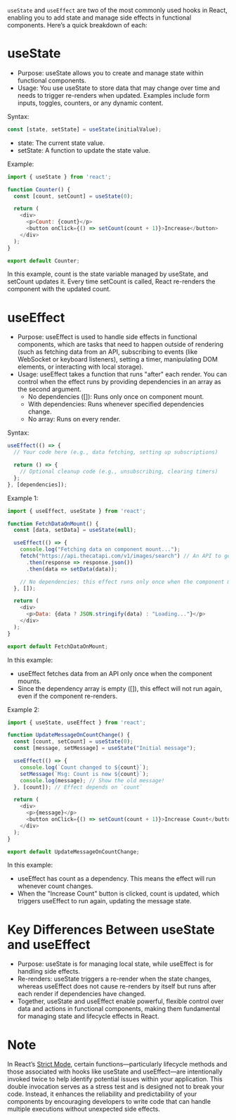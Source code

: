 `useState` and `useEffect` are two of the most commonly used hooks in React, enabling you to add state and manage side effects in functional components. Here’s a quick breakdown of each:

# useState
+ Purpose: useState allows you to create and manage state within functional components.
+ Usage: You use useState to store data that may change over time and needs to trigger re-renders when updated. Examples include form inputs, toggles, counters, or any dynamic content.

Syntax:
```javascript
const [state, setState] = useState(initialValue);
```
+ state: The current state value.
+ setState: A function to update the state value.

Example:
```javascript
import { useState } from 'react';

function Counter() {
  const [count, setCount] = useState(0);

  return (
    <div>
      <p>Count: {count}</p>
      <button onClick={() => setCount(count + 1)}>Increase</button>
    </div>
  );
}

export default Counter;
```

In this example, count is the state variable managed by useState, and setCount updates it. Every time setCount is called, React re-renders the component with the updated count.

# useEffect
+ Purpose: useEffect is used to handle side effects in functional components, which are tasks that need to happen outside of rendering (such as fetching data from an API, subscribing to events (like WebSocket or keyboard listeners), setting a timer, manipulating DOM elements, or interacting with local storage).
+ Usage: useEffect takes a function that runs "after" each render. You can control when the effect runs by providing dependencies in an array as the second argument.
  - No dependencies ([]): Runs only once on component mount.
  - With dependencies: Runs whenever specified dependencies change.
  - No array: Runs on every render.

Syntax:
```javascript
useEffect(() => {
  // Your code here (e.g., data fetching, setting up subscriptions)

  return () => {
    // Optional cleanup code (e.g., unsubscribing, clearing timers)
  };
}, [dependencies]);
```

Example 1:
```javascript
import { useEffect, useState } from 'react';

function FetchDataOnMount() {
  const [data, setData] = useState(null);

  useEffect(() => {
    console.log("Fetching data on component mount...");
    fetch("https://api.thecatapi.com/v1/images/search") // An API to get random cat images
      .then(response => response.json())
      .then(data => setData(data));

    // No dependencies: this effect runs only once when the component mounts
  }, []); 

  return (
    <div>
      <p>Data: {data ? JSON.stringify(data) : "Loading..."}</p>
    </div>
  );
}

export default FetchDataOnMount;
```
In this example:
+ useEffect fetches data from an API only once when the component mounts.
+ Since the dependency array is empty ([]), this effect will not run again, even if the component re-renders.

Example 2:
```javascript
import { useState, useEffect } from 'react';

function UpdateMessageOnCountChange() {
  const [count, setCount] = useState(0);
  const [message, setMessage] = useState("Initial message");

  useEffect(() => {
    console.log(`Count changed to ${count}`);
    setMessage(`Msg: Count is now ${count}`);
    console.log(message); // Show the old message!
  }, [count]); // Effect depends on `count`

  return (
    <div>
      <p>{message}</p>
      <button onClick={() => setCount(count + 1)}>Increase Count</button>
    </div>
  );
}

export default UpdateMessageOnCountChange;
```
In this example:
+ useEffect has count as a dependency. This means the effect will run whenever count changes.
+ When the "Increase Count" button is clicked, count is updated, which triggers useEffect to run again, updating the message state.

# Key Differences Between useState and useEffect
+ Purpose: useState is for managing local state, while useEffect is for handling side effects.
+ Re-renders: useState triggers a re-render when the state changes, whereas useEffect does not cause re-renders by itself but runs after each render if dependencies have changed.
+ Together, useState and useEffect enable powerful, flexible control over data and actions in functional components, making them fundamental for managing state and lifecycle effects in React.

# Note
In React’s [Strict Mode](https://react.dev/reference/react/StrictMode), certain functions—particularly lifecycle methods and those associated with hooks like useState and useEffect—are intentionally invoked twice to help identify potential issues within your application. This double invocation serves as a stress test and is designed not to break your code. Instead, it enhances the reliability and predictability of your components by encouraging developers to write code that can handle multiple executions without unexpected side effects.
